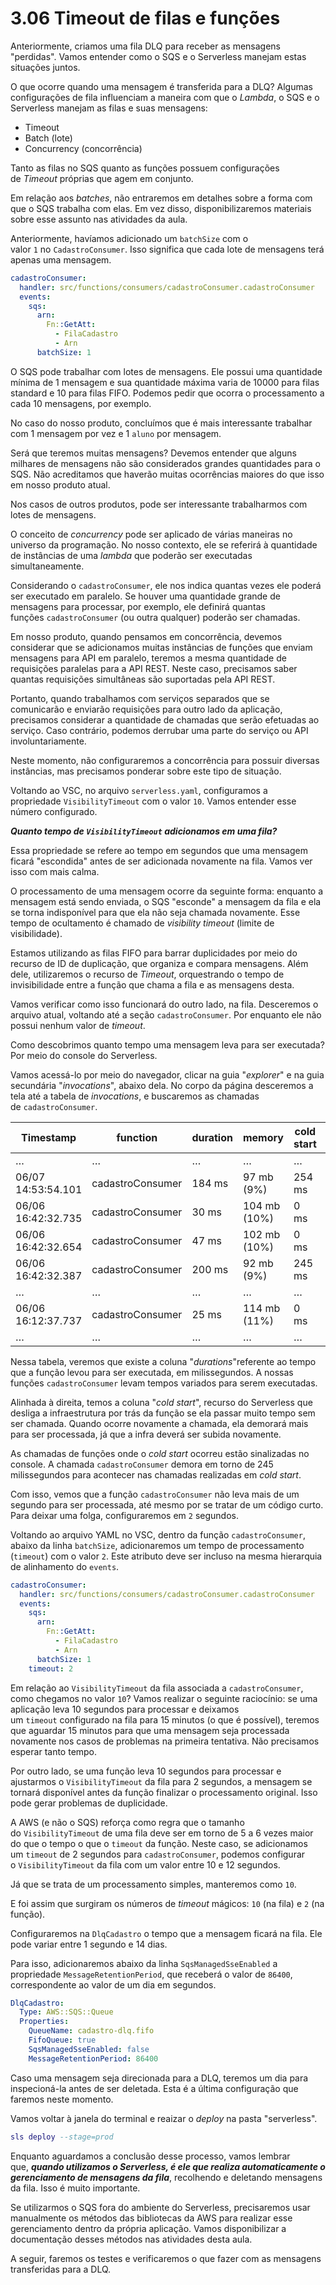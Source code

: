 # 3.06 Timeout de filas e funções

Anteriormente, criamos uma fila DLQ para receber as mensagens "perdidas". Vamos entender como o SQS e o Serverless manejam estas situações juntos.

O que ocorre quando uma mensagem é transferida para a DLQ? Algumas configurações de fila influenciam a maneira com que o _Lambda_, o SQS e o Serverless manejam as filas e suas mensagens:

- Timeout
- Batch (lote)
- Concurrency (concorrência)

Tanto as filas no SQS quanto as funções possuem configurações de _Timeout_ próprias que agem em conjunto.

Em relação aos _batches_, não entraremos em detalhes sobre a forma com que o SQS trabalha com elas. Em vez disso, disponibilizaremos materiais sobre esse assunto nas atividades da aula.

Anteriormente, havíamos adicionado um `batchSize` com o valor `1` no `CadastroConsumer`. Isso significa que cada lote de mensagens terá apenas uma mensagem.

```yaml
cadastroConsumer:
  handler: src/functions/consumers/cadastroConsumer.cadastroConsumer
  events:
    sqs:
      arn:
        Fn::GetAtt:
          - FilaCadastro
          - Arn
      batchSize: 1
```

O SQS pode trabalhar com lotes de mensagens. Ele possui uma quantidade mínima de 1 mensagem e sua quantidade máxima varia de 10000 para filas standard e 10 para filas FIFO. Podemos pedir que ocorra o processamento a cada 10 mensagens, por exemplo.

No caso do nosso produto, concluímos que é mais interessante trabalhar com 1 mensagem por vez e 1 `aluno` por mensagem.

Será que teremos muitas mensagens? Devemos entender que alguns milhares de mensagens não são considerados grandes quantidades para o SQS. Não acreditamos que haverão muitas ocorrências maiores do que isso em nosso produto atual.

Nos casos de outros produtos, pode ser interessante trabalharmos com lotes de mensagens.

O conceito de _concurrency_ pode ser aplicado de várias maneiras no universo da programação. No nosso contexto, ele se referirá à quantidade de instâncias de uma _lambda_ que poderão ser executadas simultaneamente.

Considerando o `cadastroConsumer`, ele nos indica quantas vezes ele poderá ser executado em paralelo. Se houver uma quantidade grande de mensagens para processar, por exemplo, ele definirá quantas funções `cadastroConsumer` (ou outra qualquer) poderão ser chamadas.

Em nosso produto, quando pensamos em concorrência, devemos considerar que se adicionamos muitas instâncias de funções que enviam mensagens para API em paralelo, teremos a mesma quantidade de requisições paralelas para a API REST. Neste caso, precisamos saber quantas requisições simultâneas são suportadas pela API REST.

Portanto, quando trabalhamos com serviços separados que se comunicarão e enviarão requisições para outro lado da aplicação, precisamos considerar a quantidade de chamadas que serão efetuadas ao serviço. Caso contrário, podemos derrubar uma parte do serviço ou API involuntariamente.

Neste momento, não configuraremos a concorrência para possuir diversas instâncias, mas precisamos ponderar sobre este tipo de situação.

Voltando ao VSC, no arquivo `serverless.yaml`, configuramos a propriedade `VisibilityTimeout` com o valor `10`. Vamos entender esse número configurado.

_**Quanto tempo de `VisibilityTimeout` adicionamos em uma fila?**_

Essa propriedade se refere ao tempo em segundos que uma mensagem ficará "escondida" antes de ser adicionada novamente na fila. Vamos ver isso com mais calma.

O processamento de uma mensagem ocorre da seguinte forma: enquanto a mensagem está sendo enviada, o SQS "esconde" a mensagem da fila e ela se torna indisponível para que ela não seja chamada novamente. Esse tempo de ocultamento é chamado de _visibility timeout_ (limite de visibilidade).

Estamos utilizando as filas FIFO para barrar duplicidades por meio do recurso de ID de duplicação, que organiza e compara mensagens. Além dele, utilizaremos o recurso de _Timeout_, orquestrando o tempo de invisibilidade entre a função que chama a fila e as mensagens desta.

Vamos verificar como isso funcionará do outro lado, na fila. Desceremos o arquivo atual, voltando até a seção `cadastroConsumer`. Por enquanto ele não possui nenhum valor de _timeout_.

Como descobrimos quanto tempo uma mensagem leva para ser executada? Por meio do console do Serverless.

Vamos acessá-lo por meio do navegador, clicar na guia "_explorer_" e na guia secundária "_invocations_", abaixo dela. No corpo da página desceremos a tela até a tabela de _invocations_, e buscaremos as chamadas de `cadastroConsumer`.

|**Timestamp**|function|**duration**|memory|cold start|errors|
|---|---|---|---|---|---|
|…|…|…|…|…|…|
|06/07 14:53:54.101|cadastroConsumer|184 ms|97 mb (9%)|254 ms|TypeError|
|06/06 16:42:32.735|cadastroConsumer|30 ms|104 mb (10%)|0 ms|none|
|06/06 16:42:32.654|cadastroConsumer|47 ms|102 mb (10%)|0 ms|none|
|06/06 16:42:32.387|cadastroConsumer|200 ms|92 mb (9%)|245 ms|none|
|…|…|…|…|…|…|
|06/06 16:12:37.737|cadastroConsumer|25 ms|114 mb (11%)|0 ms|none|
|…|…|…|…|…|…|

Nessa tabela, veremos que existe a coluna "_durations_"referente ao tempo que a função levou para ser executada, em milissegundos. A nossas funções `cadastroConsumer` levam tempos variados para serem executadas.

Alinhada à direita, temos a coluna "_cold start_", recurso do Serverless que desliga a infraestrutura por trás da função se ela passar muito tempo sem ser chamada. Quando ocorre novamente a chamada, ela demorará mais para ser processada, já que a infra deverá ser subida novamente.

As chamadas de funções onde o _cold start_ ocorreu estão sinalizadas no console. A chamada `cadastroConsumer` demora em torno de 245 milissegundos para acontecer nas chamadas realizadas em _cold start_.

Com isso, vemos que a função `cadastroConsumer` não leva mais de um segundo para ser processada, até mesmo por se tratar de um código curto. Para deixar uma folga, configuraremos em `2` segundos.

Voltando ao arquivo YAML no VSC, dentro da função `cadastroConsumer`, abaixo da linha `batchSize`, adicionaremos um tempo de processamento (`timeout`) com o valor `2`. Este atributo deve ser incluso na mesma hierarquia de alinhamento do `events`.

```yaml
cadastroConsumer:
  handler: src/functions/consumers/cadastroConsumer.cadastroConsumer
  events:
    sqs:
      arn:
        Fn::GetAtt:
          - FilaCadastro
          - Arn
      batchSize: 1
    timeout: 2
```

Em relação ao `VisibilityTimeout` da fila associada a `cadastroConsumer`, como chegamos no valor `10`? Vamos realizar o seguinte raciocínio: se uma aplicação leva 10 segundos para processar e deixamos um `timeout` configurado na fila para 15 minutos (o que é possível), teremos que aguardar 15 minutos para que uma mensagem seja processada novamente nos casos de problemas na primeira tentativa. Não precisamos esperar tanto tempo.

Por outro lado, se uma função leva 10 segundos para processar e ajustarmos o `VisibilityTimeout` da fila para 2 segundos, a mensagem se tornará disponível antes da função finalizar o processamento original. Isso pode gerar problemas de duplicidade.

A AWS (e não o SQS) reforça como regra que o tamanho do `VisibilityTimeout` de uma fila deve ser em torno de 5 a 6 vezes maior do que o tempo o que o `timeout` da função. Neste caso, se adicionamos um `timeout` de 2 segundos para `cadastroConsumer`, podemos configurar o `VisibilityTimeout` da fila com um valor entre 10 e 12 segundos.

Já que se trata de um processamento simples, manteremos como `10`.

E foi assim que surgiram os números de _timeout_ mágicos: `10` (na fila) e `2` (na função).

Configuraremos na `DlqCadastro` o tempo que a mensagem ficará na fila. Ele pode variar entre 1 segundo e 14 dias.

Para isso, adicionaremos abaixo da linha `SqsManagedSseEnabled` a propriedade `MessageRetentionPeriod`, que receberá o valor de `86400`, correspondente ao valor de um dia em segundos.

```yaml
DlqCadastro:
  Type: AWS::SQS::Queue
  Properties:
    QueueName: cadastro-dlq.fifo
    FifoQueue: true
    SqsManagedSseEnabled: false
    MessageRetentionPeriod: 86400
```

Caso uma mensagem seja direcionada para a DLQ, teremos um dia para inspecioná-la antes de ser deletada. Esta é a última configuração que faremos neste momento.

Vamos voltar à janela do terminal e reaizar o _deploy_ na pasta "serverless".

```lua
sls deploy --stage=prod
```

Enquanto aguardamos a conclusão desse processo, vamos lembrar que, _**quando utilizamos o Serverless, é ele que realiza automaticamente o gerenciamento de mensagens da fila**_, recolhendo e deletando mensagens da fila. Isso é muito importante.

Se utilizarmos o SQS fora do ambiente do Serverless, precisaremos usar manualmente os métodos das bibliotecas da AWS para realizar esse gerenciamento dentro da própria aplicação. Vamos disponibilizar a documentação desses métodos nas atividades desta aula.

A seguir, faremos os testes e verificaremos o que fazer com as mensagens transferidas para a DLQ.